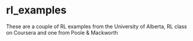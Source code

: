 # rl_examples
These are a couple of RL examples from the University of Alberta, RL class on Coursera and one from Poole & Mackworth
